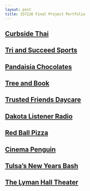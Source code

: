 ```yaml
---
layout: post
title: IST226 Final Project Portfolio
---
```


## [Curbside Thai](https://www.riolu.com/ist226/html01/tutorial/ct_start.html)

## [Tri and Succeed Sports](https://www.riolu.com/ist226/html02/tutorial/tss_home.html)

## [Pandaisia Chocolates](https://www.riolu.com/ist226/html03/tutorial/pc_home.html)

## [Tree and Book](https://www.riolu.com/ist226/html04/tutorial/tb_komatsu.html)

## [Trusted Friends Daycare](https://www.riolu.com/ist226/html05/tutorial/tf_home.html)

## [Dakota Listener Radio](https://www.riolu.com/ist226/html06/tutorial/dlr_lw0414.html)

## [Red Ball Pizza](https://www.riolu.com/ist226/html07/tutorial/rb_survey.html)

## [Cinema Penguin](https://www.riolu.com/ist226/html08/tutorial/cp_royal.html)

## [Tulsa’s New Years Bash](https://www.riolu.com/ist226/html09/tutorial/tny_clock.html)

## [The Lyman Hall Theater](https://www.riolu.com/ist226/html10/tutorial/lht_august.html)

